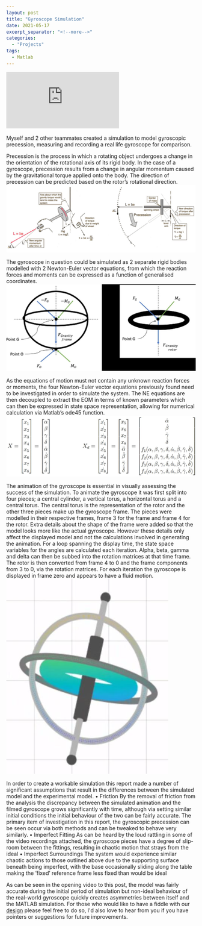 ```yaml
---
layout: post
title: "Gyroscope Simulation"
date: 2021-05-17
excerpt_separator: "<!--more-->"
categories: 
  - "Projects"
tags:
  - Matlab
---
```


<div class="video-container">
  <iframe class="embed-responsive-item" src="https://www.youtube-nocookie.com/embed/Gj0Ke4ePJOY?controls=0&amp;" frameborder="0"  allowfullscreen></iframe>
</div>
<!--more-->

Myself and 2 other teammates created a simulation to model gyroscopic precession, measuring and recording a real life gyroscope for comparison.

Precession is the process in which a rotating object undergoes a change in the orientation of the rotational axis of its rigid body. In the case of a gyroscope, precession results from a change in angular momentum caused by the gravitational torque applied onto the body. The direction of precession can be predicted based on the rotor’s rotational direction.
![Fig 1](/assets/personal/GYRO/gyro-1.jpg)

The gyroscope in question could be simulated as 2 separate rigid bodies modelled with 2 Newton-Euler vector equations, from which the reaction forces and moments can be expressed as a function of generalised coordinates.
![Fig 2](/assets/personal/GYRO/gyro-2.jpg)

As the equations of motion must not contain any unknown reaction forces or
moments, the four Newton-Euler vector equations previously found need to be
investigated in order to simulate the system. The NE equations are then decoupled to extract the EOM in terms of known parameters which can then be expressed in state space representation, allowing for numerical calculation via Matlab’s ode45 function.
![Fig 3](/assets/personal/GYRO/gyro-3.jpg)

The animation of the gyroscope is essential in visually assessing the success of the
simulation. To animate the gyroscope it was first split into four pieces; a central cylinder, a vertical torus, a horizontal torus and a central torus. The central torus is the representation of the rotor and the other three pieces make up the gyroscope frame. The pieces were modelled in their respective frames, frame 3 for the frame and frame 4 for the rotor. Extra details about the shape of the frame were added so that the model looks more like the actual gyroscope. However these details only affect the displayed model and not the calculations involved in generating the animation.
For a loop spanning the display time, the state space variables for the angles are calculated each iteration. Alpha, beta, gamma and delta can then be subbed into the rotation matrices at that time frame. The rotor is then converted from frame 4 to 0 and the frame components from 3 to 0, via the rotation matrices. For each iteration the gyroscope is displayed in frame zero and appears to have a fluid motion.
![Fig 4](/assets/personal/GYRO/gyro-4.jpg)

In order to create a workable simulation this report made a number of significant assumptions that result in the differences between the simulated model and the experimental model.
• Friction
By the removal of friction from the analysis the discrepancy between the simulated
animation and the filmed gyroscope grows significantly with time, although via setting
similar initial conditions the initial behaviour of the two can be fairly accurate. The
primary item of investigation in this report, the gyroscopic precession can be seen occur via both methods and can be tweaked to behave very similarly.
• Imperfect Fitting
As can be heard by the loud rattling in some of the video recordings attached, the
gyroscope pieces have a degree of slip-room between the fittings, resulting in chaotic
motion that strays from the ideal
• Imperfect Surroundings
The system would experience similar chaotic actions to those outlined above due to the
supporting surface beneath being imperfect, with the base occasionally sliding along
the table making the ’fixed’ reference frame less fixed than would be ideal

As can be seen in the opening video to this post, the model was fairly accurate during the initial period of simulation but non-ideal behaviour of the real-world gyroscope quickly creates asymmetries between itself and the MATLAB simulation.  For those who would like to have a fiddle with our [design](https://github.com/joshuaallchin/GYROSCOPE2021) please feel free to do so, I'd also love to hear from you if you have pointers or suggestions for future improvements.
